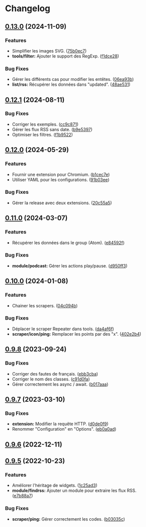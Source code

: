 # Changelog

## [0.13.0](https://github.com/regseb/gout/compare/v0.12.1...v0.13.0) (2024-11-09)

### Features

- Simplifier les images SVG.
  ([75b0ec7](https://github.com/regseb/gout/commit/75b0ec7b16137c074f21de62d0afd34b744599bc))
- **tools/filter:** Ajouter le support des RegExp.
  ([f1dce28](https://github.com/regseb/gout/commit/f1dce28a5af028e6bd5e92acceb1821b110864d8))

### Bug Fixes

- Gérer les différents cas pour modifier les entêtes.
  ([06ea93b](https://github.com/regseb/gout/commit/06ea93b0fa202297a88c2859c774aaa1657975af))
- **list/rss:** Récupérer les données dans "updated".
  ([48ae531](https://github.com/regseb/gout/commit/48ae5313d7c65176ac9db1fe61ebfcc85801401f))

## [0.12.1](https://github.com/regseb/gout/compare/v0.12.0...v0.12.1) (2024-08-11)

### Bug Fixes

- Corriger les exemples.
  ([cc9c871](https://github.com/regseb/gout/commit/cc9c871d4a854d62787c6133a4d158ac49be1b3b))
- Gérer les flux RSS sans date.
  ([b9e5397](https://github.com/regseb/gout/commit/b9e5397cf8dd9b886fbf7902a97693930a3f43fa))
- Optimiser les filtres.
  ([f1b9522](https://github.com/regseb/gout/commit/f1b9522454904b2011dead14ce5abb53d7b68259))

## [0.12.0](https://github.com/regseb/gout/compare/v0.11.0...v0.12.0) (2024-05-29)

### Features

- Fournir une extension pour Chromium.
  ([b1cec7e](https://github.com/regseb/gout/commit/b1cec7e8bd92fb3f27e2f6689076e7dd4c1fc662))
- Utiliser YAML pour les configurations.
  ([91b03ee](https://github.com/regseb/gout/commit/91b03eed5cbc4e8d5697863ddadd7792634f67b6))

### Bug Fixes

- Gérer la release avec deux extensions.
  ([20c55a5](https://github.com/regseb/gout/commit/20c55a51eb3e6d2cdbc7dbaab9b2819176f09cf1))

## [0.11.0](https://github.com/regseb/gout/compare/v0.10.0...v0.11.0) (2024-03-07)

### Features

- Récupérer les données dans le group (Atom).
  ([e84592f](https://github.com/regseb/gout/commit/e84592f29543e54ac754a630766e9bc9f8ebb783))

### Bug Fixes

- **module/podcast:** Gérer les actions play/pause.
  ([d950ff3](https://github.com/regseb/gout/commit/d950ff3890482cd473f4b8883ced66cb597cc12d))

## [0.10.0](https://github.com/regseb/gout/compare/v0.9.8...v0.10.0) (2024-01-08)

### Features

- Chainer les scrapers.
  ([04c094b](https://github.com/regseb/gout/commit/04c094b9f08b7ed980e27c57fd922d7e3f86e1fb))

### Bug Fixes

- Déplacer le scraper Repeater dans tools.
  ([da4af6f](https://github.com/regseb/gout/commit/da4af6fbf59a68223468b52abb401c2e683e5630))
- **scraper/icon/ping:** Remplacer les points par des "x".
  ([402e2b4](https://github.com/regseb/gout/commit/402e2b400f16b92b6e9e193a7ae70f1dacc5ff9b))

## [0.9.8](https://github.com/regseb/gout/compare/v0.9.7...v0.9.8) (2023-09-24)

### Bug Fixes

- Corriger des fautes de français.
  ([ebb3cba](https://github.com/regseb/gout/commit/ebb3cba7bc03a738ef59055d857b2673dade3e32))
- Corriger le nom des classes.
  ([c91d0fa](https://github.com/regseb/gout/commit/c91d0fa7befa9582dad35712b2a3fdf630183f31))
- Gérer correctement les async / await.
  ([b017aaa](https://github.com/regseb/gout/commit/b017aaade74a678200fa4a8c597463fcd6296c33))

## [0.9.7](https://github.com/regseb/gout/compare/v0.9.6...v0.9.7) (2023-03-10)

### Bug Fixes

- **extension:** Modifier la requête HTTP.
  ([d0de0f9](https://github.com/regseb/gout/commit/d0de0f947c53fb594cdd61956952b297dd226114))
- Renommer "Configuration" en "Options".
  ([eb0a0ad](https://github.com/regseb/gout/commit/eb0a0adcffdb07559a5853b630701cdfc197ddca))

## [0.9.6](https://github.com/regseb/gout/compare/v0.9.5...v0.9.6) (2022-12-11)

## [0.9.5](https://github.com/regseb/gout/compare/v0.9.4...v0.9.5) (2022-10-23)

### Features

- Améliorer l'héritage de widgets.
  ([1c25ad3](https://github.com/regseb/gout/commit/1c25ad37d0063bed18f4065d980d78ef2250e7eb))
- **module/findrss:** Ajouter un module pour extraire les flux RSS.
  ([e7b88a7](https://github.com/regseb/gout/commit/e7b88a7e534ae6b335b5bffa4341e35f0d17a995))

### Bug Fixes

- **scraper/ping:** Gérer correctement les codes.
  ([b03035c](https://github.com/regseb/gout/commit/b03035ca4d5779653cbf0ab1811341a7c163d658))
